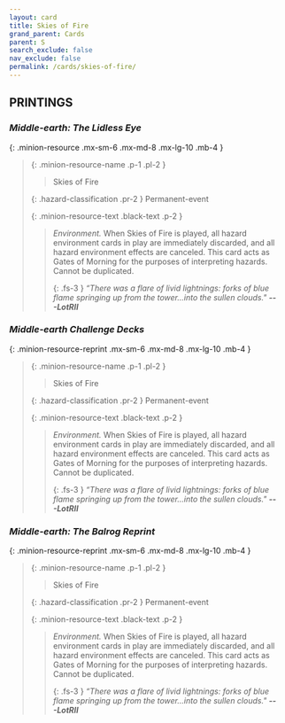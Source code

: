```yaml
---
layout: card
title: Skies of Fire
grand_parent: Cards
parent: S
search_exclude: false
nav_exclude: false
permalink: /cards/skies-of-fire/
---
```


## PRINTINGS


### _Middle-earth: The Lidless Eye_

{: .minion-resource .mx-sm-6 .mx-md-8 .mx-lg-10 .mb-4 }
> {: .minion-resource-name .p-1 .pl-2 }
> > <div class="hazard-mp"></div>
> > <div class="card-name">Skies of Fire</div>
>
> {: .hazard-classification .pr-2 }
> Permanent-event
>
> {: .minion-resource-text .black-text .p-2 }
> > _Environment._ When Skies of Fire is played, all hazard environment cards in play are immediately discarded, and all hazard environment effects are canceled. This card acts as Gates of Morning for the purposes of interpreting hazards. Cannot be duplicated. 
> > 
> > {: .fs-3 } 
> > _“There was a flare of livid lightnings: forks of blue flame springing up from the tower...into the sullen clouds."_ ***---&#65279;LotRII*** 
> 

### _Middle-earth Challenge Decks_

{: .minion-resource-reprint .mx-sm-6 .mx-md-8 .mx-lg-10 .mb-4 }
> {: .minion-resource-name .p-1 .pl-2 }
> > <div class="hazard-mp"></div>
> > <div class="card-name">Skies of Fire</div>
>
> {: .hazard-classification .pr-2 }
> Permanent-event
>
> {: .minion-resource-text .black-text .p-2 }
> > _Environment._ When Skies of Fire is played, all hazard environment cards in play are immediately discarded, and all hazard environment effects are canceled. This card acts as Gates of Morning for the purposes of interpreting hazards. Cannot be duplicated. 
> > 
> > {: .fs-3 } 
> > _“There was a flare of livid lightnings: forks of blue flame springing up from the tower...into the sullen clouds."_ ***---&#65279;LotRII*** 
> 

### _Middle-earth: The Balrog Reprint_

{: .minion-resource-reprint .mx-sm-6 .mx-md-8 .mx-lg-10 .mb-4 }
> {: .minion-resource-name .p-1 .pl-2 }
> > <div class="hazard-mp"></div>
> > <div class="card-name">Skies of Fire</div>
>
> {: .hazard-classification .pr-2 }
> Permanent-event
>
> {: .minion-resource-text .black-text .p-2 }
> > _Environment._ When Skies of Fire is played, all hazard environment cards in play are immediately discarded, and all hazard environment effects are canceled. This card acts as Gates of Morning for the purposes of interpreting hazards. Cannot be duplicated. 
> > 
> > {: .fs-3 } 
> > _“There was a flare of livid lightnings: forks of blue flame springing up from the tower...into the sullen clouds."_ ***---&#65279;LotRII*** 
> 
